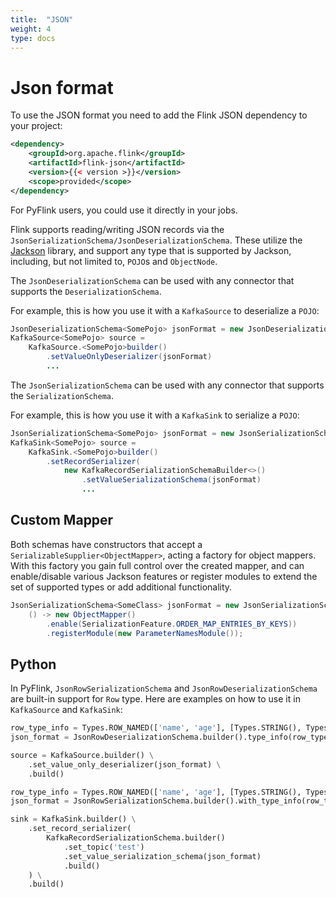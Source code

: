 ```yaml
---
title:  "JSON"
weight: 4
type: docs
---
```

<!--
Licensed to the Apache Software Foundation (ASF) under one
or more contributor license agreements.  See the NOTICE file
distributed with this work for additional information
regarding copyright ownership.  The ASF licenses this file
to you under the Apache License, Version 2.0 (the
"License"); you may not use this file except in compliance
with the License.  You may obtain a copy of the License at

  http://www.apache.org/licenses/LICENSE-2.0

Unless required by applicable law or agreed to in writing,
software distributed under the License is distributed on an
"AS IS" BASIS, WITHOUT WARRANTIES OR CONDITIONS OF ANY
KIND, either express or implied.  See the License for the
specific language governing permissions and limitations
under the License.
-->

# Json format

To use the JSON format you need to add the Flink JSON dependency to your project:

```xml
<dependency>
	<groupId>org.apache.flink</groupId>
	<artifactId>flink-json</artifactId>
	<version>{{< version >}}</version>
	<scope>provided</scope>
</dependency>
```

For PyFlink users, you could use it directly in your jobs.

Flink supports reading/writing JSON records via the `JsonSerializationSchema/JsonDeserializationSchema`.
These utilize the [Jackson](https://github.com/FasterXML/jackson) library, and support any type that is supported by Jackson, including, but not limited to, `POJO`s and `ObjectNode`.

The `JsonDeserializationSchema` can be used with any connector that supports the `DeserializationSchema`.

For example, this is how you use it with a `KafkaSource` to deserialize a `POJO`:

```java
JsonDeserializationSchema<SomePojo> jsonFormat = new JsonDeserializationSchema<>(SomePojo.class);
KafkaSource<SomePojo> source =
    KafkaSource.<SomePojo>builder()
        .setValueOnlyDeserializer(jsonFormat)
        ...
```

The `JsonSerializationSchema` can be used with any connector that supports the `SerializationSchema`.

For example, this is how you use it with a `KafkaSink` to serialize a `POJO`:

```java
JsonSerializationSchema<SomePojo> jsonFormat = new JsonSerializationSchema<>();
KafkaSink<SomePojo> source =
    KafkaSink.<SomePojo>builder()
        .setRecordSerializer(
            new KafkaRecordSerializationSchemaBuilder<>()
                .setValueSerializationSchema(jsonFormat)
                ...
```

## Custom Mapper

Both schemas have constructors that accept a `SerializableSupplier<ObjectMapper>`, acting a factory for object mappers.
With this factory you gain full control over the created mapper, and can enable/disable various Jackson features or register modules to extend the set of supported types or add additional functionality.

```java
JsonSerializationSchema<SomeClass> jsonFormat = new JsonSerializationSchema<>(
    () -> new ObjectMapper()
        .enable(SerializationFeature.ORDER_MAP_ENTRIES_BY_KEYS))
        .registerModule(new ParameterNamesModule());
```

## Python

In PyFlink, `JsonRowSerializationSchema` and `JsonRowDeserializationSchema` are built-in support for `Row` type.
Here are examples on how to use it in `KafkaSource` and `KafkaSink`:

```python
row_type_info = Types.ROW_NAMED(['name', 'age'], [Types.STRING(), Types.INT()])
json_format = JsonRowDeserializationSchema.builder().type_info(row_type_info).build()

source = KafkaSource.builder() \
    .set_value_only_deserializer(json_format) \
    .build()
```

```python
row_type_info = Types.ROW_NAMED(['name', 'age'], [Types.STRING(), Types.INT()])
json_format = JsonRowSerializationSchema.builder().with_type_info(row_type_info).build()

sink = KafkaSink.builder() \
    .set_record_serializer(
        KafkaRecordSerializationSchema.builder()
            .set_topic('test')
            .set_value_serialization_schema(json_format)
            .build()
    ) \
    .build()
```
